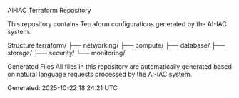 AI-IAC Terraform Repository

This repository contains Terraform configurations generated by the AI-IAC system.

Structure
terraform/
├── networking/
├── compute/
├── database/
├── storage/
├── security/
└── monitoring/

Generated Files
All files in this repository are automatically generated based on natural language requests processed by the AI-IAC system.

Generated: 2025-10-22 18:24:21 UTC
